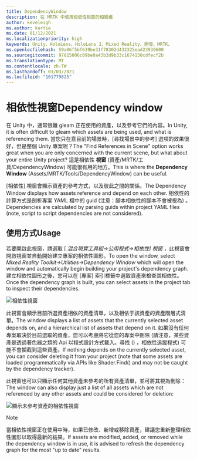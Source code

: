 ```yaml
---
title: DependencyWindow
description: 在 MRTK 中使用相依性視窗的相關檔
author: keveleigh
ms.author: kurtie
ms.date: 01/12/2021
ms.localizationpriority: high
keywords: Unity、HoloLens、HoloLens 2、Mixed Reality、開發、MRTK、
ms.openlocfilehash: 59a06f5bf639be31f78302d432325ead23939600
ms.sourcegitcommit: 97815006c09be0a43b3d9b33c1674150cdfecf2b
ms.translationtype: MT
ms.contentlocale: zh-TW
ms.lasthandoff: 03/03/2021
ms.locfileid: "101779825"
---
```

# <a name="dependency-window"></a><span data-ttu-id="9cce8-104">相依性視窗</span><span class="sxs-lookup"><span data-stu-id="9cce8-104">Dependency window</span></span>

<span data-ttu-id="9cce8-105">在 Unity 中，通常很難 gleam 正在使用的資產，以及參考它們的內容。</span><span class="sxs-lookup"><span data-stu-id="9cce8-105">In Unity, it is often difficult to gleam which assets are being used, and what is referencing them.</span></span> <span data-ttu-id="9cce8-106">當您只在意目前的場景時，[尋找場景中的參考] 選項的效果很好，但是整個 Unity 專案呢？</span><span class="sxs-lookup"><span data-stu-id="9cce8-106">The "Find References in Scene" option works great when you are only concerned with the current scene, but what about your entire Unity project?</span></span> <span data-ttu-id="9cce8-107">這是相依性 **視窗** (資產/MRTK/工具/DependencyWindow) 可能很有用的地方。</span><span class="sxs-lookup"><span data-stu-id="9cce8-107">This is where the **Dependency Window** (Assets/MRTK/Tools/DependencyWindow) can be useful.</span></span>

<span data-ttu-id="9cce8-108">[相依性] 視窗會顯示資產的參考方式，以及彼此之間的關係。</span><span class="sxs-lookup"><span data-stu-id="9cce8-108">The Dependency Window displays how assets reference and depend on each other.</span></span> <span data-ttu-id="9cce8-109">相依性的計算方式是剖析專案 YAML 檔中的 guid (注意：腳本相依性的腳本不會被視為) 。</span><span class="sxs-lookup"><span data-stu-id="9cce8-109">Dependencies are calculated by parsing guids within project YAML files (note, script to script dependencies are not considered).</span></span>

## <a name="usage"></a><span data-ttu-id="9cce8-110">使用方式</span><span class="sxs-lookup"><span data-stu-id="9cce8-110">Usage</span></span>

<span data-ttu-id="9cce8-111">若要開啟此視窗，請選取 [ *混合現實工具組->公用程式->相依性] 視窗* ，此視窗會開啟視窗並自動開始建立專案的相依性圖形。</span><span class="sxs-lookup"><span data-stu-id="9cce8-111">To open the window, select *Mixed Reality Toolkit->Utilities->Dependency Window* which will open the window and automatically begin building your project's dependency graph.</span></span> <span data-ttu-id="9cce8-112">建立相依性圖形之後，您可以在 [專案] 索引標籤中選取資產來檢查其相依性。</span><span class="sxs-lookup"><span data-stu-id="9cce8-112">Once the dependency graph is built, you can select assets in the project tab to inspect their dependencies.</span></span>

![相依性視窗](../images/dependency-window/MRTK_Dependency_Window.png)

<span data-ttu-id="9cce8-114">此視窗會顯示目前所選資產相依的資產清單，以及相依于該資產的資產階層式清單。</span><span class="sxs-lookup"><span data-stu-id="9cce8-114">The window displays a list of assets that the currently selected asset depends on, and a hierarchical list of assets that depend on it.</span></span> <span data-ttu-id="9cce8-115">如果沒有任何專案取決於目前選取的資產，您可以考慮將它從您的專案中刪除 (請注意，某些資產是透過著色器之類的 Api 以程式設計方式載入。尋找 () ，相依性追蹤程式) 可能不會攔截到這些資產。</span><span class="sxs-lookup"><span data-stu-id="9cce8-115">If nothing depends on the currently selected asset, you can consider deleting it from your project (note that some assets are loaded programmatically via APIs like Shader.Find() and may not be caught by the dependency tracker).</span></span>

<span data-ttu-id="9cce8-116">此視窗也可以只顯示任何其他資產未參考的所有資產清單，並可將其視為刪除：</span><span class="sxs-lookup"><span data-stu-id="9cce8-116">The window can also display just a list of all assets which are not referenced by any other assets and could be considered for deletion:</span></span>

![顯示未參考資產的相依性視窗](../images/dependency-window/MRTK_Dependency_Window_Unreferenced.png)

> [!NOTE]
> <span data-ttu-id="9cce8-118">當相依性視窗正在使用中時，如果已修改、新增或移除資產，建議您重新整理相依性圖形以取得最新的結果。</span><span class="sxs-lookup"><span data-stu-id="9cce8-118">If assets are modified, added, or removed while the dependency window is in use, it is advised to refresh the dependency graph for the most "up to date" results.</span></span>
